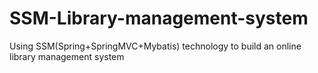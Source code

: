 # SSM-Library-management-system
Using SSM(Spring+SpringMVC+Mybatis) technology to build an online library management system
